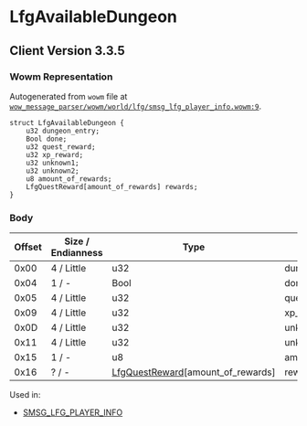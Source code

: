 # LfgAvailableDungeon

## Client Version 3.3.5

### Wowm Representation

Autogenerated from `wowm` file at [`wow_message_parser/wowm/world/lfg/smsg_lfg_player_info.wowm:9`](https://github.com/gtker/wow_messages/tree/main/wow_message_parser/wowm/world/lfg/smsg_lfg_player_info.wowm#L9).
```rust,ignore
struct LfgAvailableDungeon {
    u32 dungeon_entry;
    Bool done;
    u32 quest_reward;
    u32 xp_reward;
    u32 unknown1;
    u32 unknown2;
    u8 amount_of_rewards;
    LfgQuestReward[amount_of_rewards] rewards;
}
```
### Body

| Offset | Size / Endianness | Type | Name | Description | Comment |
| ------ | ----------------- | ---- | ---- | ----------- | ------- |
| 0x00 | 4 / Little | u32 | dungeon_entry |  |  |
| 0x04 | 1 / - | Bool | done |  |  |
| 0x05 | 4 / Little | u32 | quest_reward |  |  |
| 0x09 | 4 / Little | u32 | xp_reward |  |  |
| 0x0D | 4 / Little | u32 | unknown1 |  |  |
| 0x11 | 4 / Little | u32 | unknown2 |  |  |
| 0x15 | 1 / - | u8 | amount_of_rewards |  |  |
| 0x16 | ? / - | [LfgQuestReward](lfgquestreward.md)[amount_of_rewards] | rewards |  |  |


Used in:
* [SMSG_LFG_PLAYER_INFO](smsg_lfg_player_info.md)

